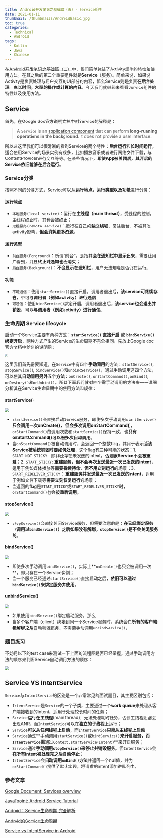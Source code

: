 ```yaml
---
title: Android开发笔记之基础篇（五）- Service组件
date: 2021-01-11
thumbnail: /thumbnails/AndroidBasic.jpg
toc: true
categories:
  - Technical
  - Android
tags:
  - Kotlin
  - Java
  - Chinese
---
```


在[Android开发笔记之基础篇（二）](https://yunze-li.github.io/2020/06/16/AndroidBasic2/)中，我们简单总结了Activity组件的特性和使用方法。在其之后的第二个重要组件就是**Service**（服务）。简单来说，如果说Activity是负责处理与用户交互的UI部分的内容，那么Service则是负责**在后台处理一些长时间，大型的操作或计算的内容**。今天我们就继续来看看Service组件的特性以及使用方法。

<!-- more -->

## Service

首先，在Google doc官方说明文档中对Service的解释是：

> A `Service` is an [application component](https://developer.android.com/guide/components/fundamentals#Components) that can perform **long-running operations in the background**. It does not provide a user interface.

所以从这里我们可以很清晰的看到Service的两个特性：**后台运行**和**长时间运行**。适合使用Service的场景实例有很多，比如播放音乐或者进行网络文件下载，与ContentProvider进行交互等等。在某些情况下，**即使App被关闭后，其开启的Service依旧能够在后台运行**。

### Service分类

按照不同的分类方式，Service可以从**运行地点，运行类型以及功能**进行分类：

#### 运行地点

- `本地服务(local service)`：运行在**主线程（main thread）**，受线程的控制，主线程终止时，其也会被终止；
- `远程服务(remote service)`：运行在自己的**独立线程**，常驻后台，不被其他activity影响，**但会消耗更多资源**。

#### 运行类型

- `前台服务(Forground)`：所谓“前台”，是指其**会在通知栏中显示出来**，需要让用户看到，并且**终止时通知也会消失**；
- `后台服务(Background)`：**不会显示在通知栏**，用户无法知晓是否仍在运行。

#### 功能

- `不可通信`：使用`startService()`直接开启，调用者退出后，**该service可继续存在**，不可**与调用者（例如activity）进行通信**；
- `可通信`：使用`bindService()`绑定开启，调用者退出后，**该service也会退出并销毁**，可以**与调用者（例如activity）进行通信**。

### 生命周期 Service lifecycle

启动一个Service主要有两种方式：**`startService()` 直接开启** 或 **`bindService()`绑定开启**，两种方式产生的Service的生命周期不完全相同。先放上Google doc官方文档中给出的说明图：

<img src="https://raw.githubusercontent.com/Yunze-Li/BlogPictures/master/BlogPictures/pictures/Service_Lifecycle.png" style="zoom:50%;" />

这里我们首先需要知道，在`Service`中有四个**手动调用**的方法：`startService()`, `stopService()`, `bindService()`和`unbindService()`，通过手动调用这四个方法，可以使其**自动调用另外五个方法**：`onCreate()`, `onStartCommand()`, `onBind()`, `onDestory()`和`onUnbind()`。所以下面我们就对四个需手动调用的方法来一一详细分析其在Service生命周期中的使用方法和规律：

#### startService()

<img src="https://raw.githubusercontent.com/Yunze-Li/BlogPictures/master/BlogPictures/pictures/start_service.png" style="zoom:80%;" />

- `startService()`会直接启动Service服务，即使多次手动调用`startService()` **只会调用一次onCreate()， 但会多次调用onStartCommand()**，`onStartCommand()`的调用次数和`startService()`保持一致，也**只有onStartCommand()可以被多次自动调用**。
- 当`onStartCommand()`被自动调用时，会返回一个整数flag，其用于表示**当该Service被系统销毁时要如何处理**，这个flag有三种可能的状态：1. `START_NOT_STICKY`：除非还存在未发送的intent，**否则该Service不会被重建**；2. `START_STICKY`: **重建服务，但不会再次发送最近一次已发送的intent**，适用于例如媒体播放等**需要持续待命，但不用立刻运行**的场景；3. `START_REDELIVER_STICKY`： **重建服务并发送最近一次已发送的intent**，适用于例如文件下载等**需要立刻恢复运行**的场景；
- 当返回的flag是`START_STICKY`或`START_REDELIVER_STICKY`时， `onStartCommand()`也会被**重新调用**。

#### stopService()

<img src="https://raw.githubusercontent.com/Yunze-Li/BlogPictures/master/BlogPictures/pictures/stop_service.png" style="zoom:80%;" />

- `stopService()`会直接关闭Service服务，但需要注意的是：**在已经绑定服务（调用过`bindService()`）之后如果没有解绑，`stopService()`是不会关闭服务的**。

#### bindService()

<img src="https://raw.githubusercontent.com/Yunze-Li/BlogPictures/master/BlogPictures/pictures/bind_service.png" style="zoom:80%;" />

- 即使多次手动调用`bindService()`，实际上**`onCreate()`也只会被调用一次**，即只存在一个Service实例；
- 当一个服务已经通过`startService()`直接启动之后，**依旧可以通过`bindService()`来绑定服务并使用**。

#### unbindService()

<img src="https://raw.githubusercontent.com/Yunze-Li/BlogPictures/master/BlogPictures/pictures/unbind_service.png" style="zoom:80%;" />

- 如果使用`bindService()`绑定启动服务，那么
- 当多个客户端（client）绑定到同一个Service服务时，系统会在**所有的客户端都解绑之后**自动销毁服务，不需要手动调用`unbindService()`。

### 题目练习

不妨用以下的test case来测试一下上面的流程图是否已经掌握，通过手动调用方法的顺序来判断Service自动调用方法的顺序：

<img src="https://raw.githubusercontent.com/Yunze-Li/BlogPictures/master/BlogPictures/pictures/service_test_cases.png" style="zoom:80%;" />



## Service VS IntentService

`Service`与`IntentService`的区别是一个非常常见的面试题目，其主要区别包括：

- `IntentService`是`Service`的一个子类，主要通过一个**work queue**来处理从客户端接收到的intent，适用于处理较长时间的任务；
- `Service`**运行在主线程**(main thread)，无法处理耗时任务，否则主线程阻塞会出现ANR，而`IntentService`可以在**独立的子线程**上运行；
- `Service`**可以从任何线程上启动**，而`IntentService`**只能从主线程上启动**；
- `Service`通过**手动调用`startService()`或`bindService()`**来开启服务，而`IntentService`需**通过`Context.startService(Intent)`**来开启服务；
- `Service`通过**手动调用`stopService()`来停止并销毁服务**。但`IntentService`会**在所有intent被处理完之后自动停止**；
- `IntentService`会**自动调用`onBind()`方法**并返回一个null值，并为`onStartCommand()`提供了默认实现，将请求的intent添加进队列中。

### 参考文章

[Google Document: Services overview](https://developer.android.com/guide/components/services)

[JavaTpoint: Android Service Tutorial](https://www.javatpoint.com/android-service-tutorial#:~:text=Android%20service%20is%20a%20component,even%20if%20application%20is%20destroyed.)

[Android：Service生命周期 完全解析](https://www.jianshu.com/p/8d0cde35eb10)

[Android的Service生命周期](https://www.jianshu.com/p/ee224f18a4bd)

[Service vs IntentService in Android](https://blog.mindorks.com/service-vs-intentservice-in-android)